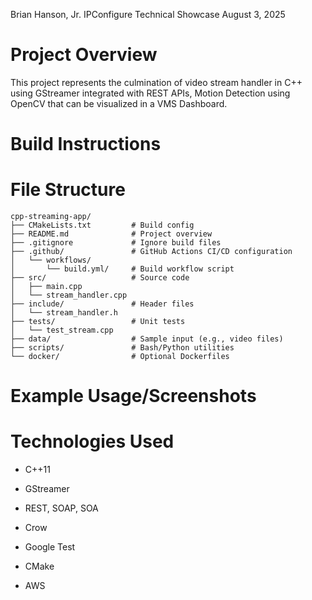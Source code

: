 Brian Hanson, Jr.
IPConfigure Technical Showcase
August 3, 2025

# Project Overview
This project represents the culmination of video stream handler in C++ using GStreamer integrated with REST APIs, Motion Detection using OpenCV that can be visualized in a VMS Dashboard.

# Build Instructions


# File Structure

```
cpp-streaming-app/
├── CMakeLists.txt         # Build config
├── README.md              # Project overview
├── .gitignore             # Ignore build files
├── .github/               # GitHub Actions CI/CD configuration
│   └── workflows/
│       └── build.yml/     # Build workflow script
├── src/                   # Source code
│   ├── main.cpp
│   └── stream_handler.cpp
├── include/               # Header files
│   └── stream_handler.h
├── tests/                 # Unit tests
│   └── test_stream.cpp
├── data/                  # Sample input (e.g., video files)
├── scripts/               # Bash/Python utilities
└── docker/                # Optional Dockerfiles
```

# Example Usage/Screenshots


# Technologies Used
- C++11
- GStreamer
- REST, SOAP, SOA

- Crow
- Google Test
- CMake
- AWS


